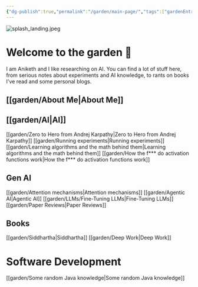 ```yaml
---
{"dg-publish":true,"permalink":"/garden/main-page/","tags":["gardenEntry"]}
---
```


![splash_landing.jpeg](/img/user/images/splash_landing.jpeg)
# Welcome to the garden 🌳

I am Aniketh and I like researching on AI. You can find a lot of stuff here, from serious notes about experiments and AI knowledge, to rants on books I've read and some personal blogs.


## [[garden/About Me\|About Me]]

## [[garden/AI\|AI]]
[[garden/Zero to Hero from Andrej Karpathy\|Zero to Hero from Andrej Karpathy]]
[[garden/Running experiments\|Running experiments]]
[[garden/Learning algorithms and the math behind them\|Learning algorithms and the math behind them]]
[[garden/How the f*** do activation functions work\|How the f*** do activation functions work]]

## Gen AI
[[garden/Attention mechanisms\|Attention mechanisms]]
[[garden/Agentic AI\|Agentic AI]]
[[garden/LLMs/Fine-Tuning LLMs\|Fine-Tuning LLMs]]
[[garden/Paper Reviews\|Paper Reviews]]

## Books 
[[garden/Siddhartha\|Siddhartha]]
[[garden/Deep Work\|Deep Work]]

# Software Development
[[garden/Some random Java knowledge\|Some random Java knowledge]]
